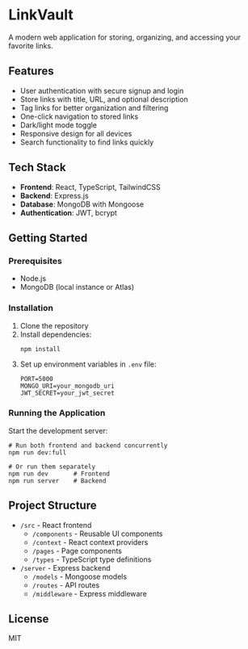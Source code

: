 # LinkVault

A modern web application for storing, organizing, and accessing your favorite links.

## Features

- User authentication with secure signup and login
- Store links with title, URL, and optional description
- Tag links for better organization and filtering
- One-click navigation to stored links
- Dark/light mode toggle
- Responsive design for all devices
- Search functionality to find links quickly

## Tech Stack

- **Frontend**: React, TypeScript, TailwindCSS
- **Backend**: Express.js
- **Database**: MongoDB with Mongoose
- **Authentication**: JWT, bcrypt

## Getting Started

### Prerequisites

- Node.js
- MongoDB (local instance or Atlas)

### Installation

1. Clone the repository
2. Install dependencies:
   ```
   npm install
   ```
3. Set up environment variables in `.env` file:
   ```
   PORT=5000
   MONGO_URI=your_mongodb_uri
   JWT_SECRET=your_jwt_secret
   ```

### Running the Application

Start the development server:

```
# Run both frontend and backend concurrently
npm run dev:full

# Or run them separately
npm run dev       # Frontend
npm run server    # Backend
```

## Project Structure

- `/src` - React frontend
  - `/components` - Reusable UI components
  - `/context` - React context providers
  - `/pages` - Page components
  - `/types` - TypeScript type definitions
- `/server` - Express backend
  - `/models` - Mongoose models
  - `/routes` - API routes
  - `/middleware` - Express middleware

## License

MIT